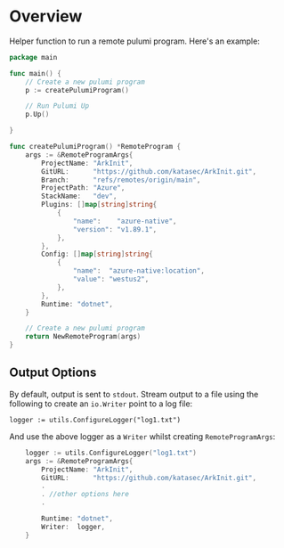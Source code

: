 # Overview 

Helper function to run a remote pulumi program. Here's an example:

```go
package main

func main() {
    // Create a new pulumi program
    p := createPulumiProgram()

    // Run Pulumi Up
    p.Up()

}

func createPulumiProgram() *RemoteProgram {
	args := &RemoteProgramArgs{
		ProjectName: "ArkInit",
		GitURL:      "https://github.com/katasec/ArkInit.git",
		Branch:      "refs/remotes/origin/main",
		ProjectPath: "Azure",
		StackName:   "dev",
		Plugins: []map[string]string{
			{
				"name":    "azure-native",
				"version": "v1.89.1",
			},
		},
		Config: []map[string]string{
			{
				"name":  "azure-native:location",
				"value": "westus2",
			},
		},
		Runtime: "dotnet",
	}

	// Create a new pulumi program
	return NewRemoteProgram(args)
}

```

## Output Options

By default, output is sent to `stdout`. Stream output to a file using the following to create an `io.Writer` point to a log file:

```
logger := utils.ConfigureLogger("log1.txt")
```

And use the above logger as a `Writer` whilst creating `RemoteProgramArgs`:

```go
	logger := utils.ConfigureLogger("log1.txt")
	args := &RemoteProgramArgs{
		ProjectName: "ArkInit",
		GitURL:      "https://github.com/katasec/ArkInit.git",
        .
        . //other options here
        .

		Runtime: "dotnet",
		Writer:  logger,
	}
```